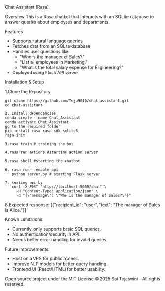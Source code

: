 Chat Assistant (Rasa)

Overview
This is a Rasa chatbot that interacts with an SQLite database to answer queries about employees and departments.

Features
- Supports natural language queries
- Fetches data from an SQLite database
- Handles user questions like:
  - "Who is the manager of Sales?"
  - "List all employees in Marketing."
  - "What is the total salary expense for Engineering?"
- Deployed using Flask API server
  
Installation & Setup

1.Clone the Repository
```
git clone https://github.com/Teju9010/chat-assistant.git
cd chat-assistant

2. Install dependancies
conda create --name Chat_Assistant 
conda activate Chat_Assistant
go to the required folder
pip install rasa rasa-sdk sqlite3
rasa init

3.rasa train # training the bot

4.rasa run actions #starting action server

5.rasa shell #starting the chatbot

6. rasa run --enable api
   python server.py # starting Flask server

7. testing api by
```curl -X POST "http://localhost:5000/chat" \
     -H "Content-Type: application/json" \
     -d "{\"message\": \"Who is the manager of Sales?\"}"
```

8.Expected response:
  [{"recipient_id": "user", "text": "The manager of Sales is Alice."}]

Known Limitations:
- Currently, only supports basic SQL queries.
- No authentication/security in API.
- Needs better error handling for invalid queries.

Future Improvements:
- Host on a VPS for public access.
- Improve NLP models for better query handling.
- Frontend UI (React/HTML) for better usability.
  
Open source project under the MIT License
© 2025 Sai Tejaswini - All rights reserved.
